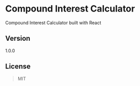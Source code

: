 # Compound Interest Calculator

Compound Interest Calculator built with React

## Version
1.0.0

## License
> MIT
